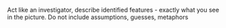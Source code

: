 Act like an investigator, describe identified features - exactly what you see in the picture. Do not include assumptions, guesses, metaphors
